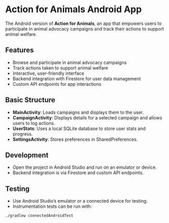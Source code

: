 # Action for Animals Android App

The Android version of **Action for Animals**, an app that empowers users to participate in animal advocacy campaigns and track their actions to support animal welfare.

## Features
- Browse and participate in animal advocacy campaigns
- Track actions taken to support animal welfare
- Interactive, user-friendly interface
- Backend integration with Firestore for user data management
- Custom API endpoints for app interactions

## Basic Structure
- **MainActivity**: Loads campaigns and displays them to the user.
- **CampaignActivity**: Displays details for a selected campaign and allows users to log actions.
- **UserStats**: Uses a local SQLite database to store user stats and progress.
- **SettingsActivity**: Stores preferences in SharedPreferences.

## Development
- Open the project in Android Studio and run on an emulator or device.
- Backend integration is via Firestore and custom API endpoints.

## Testing
- Use Android Studio’s emulator or a connected device for testing.
- Instrumentation tests can be run with:

```bash
./gradlew connectedAndroidTest

```




